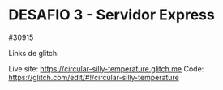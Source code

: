 # DESAFIO 3 - Servidor Express
#30915


Links de glitch:

Live site: https://circular-silly-temperature.glitch.me
Code: https://glitch.com/edit/#!/circular-silly-temperature

